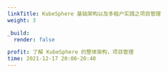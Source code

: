 ```yaml
---
linkTitle: KubeSphere 基础架构以及多租户实践之项目管理
weight: 3

_build:
  render: false

profit: 了解 KubeSphere 的整体架构，项目管理
time: 2021-12-17 20:00-20:40
---
```

